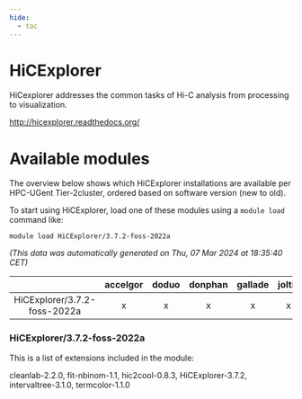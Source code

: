 ```yaml
---
hide:
  - toc
---
```


HiCExplorer
===========


HiCexplorer addresses the common tasks of Hi-C analysis from processing to visualization.

http://hicexplorer.readthedocs.org/
# Available modules


The overview below shows which HiCExplorer installations are available per HPC-UGent Tier-2cluster, ordered based on software version (new to old).

To start using HiCExplorer, load one of these modules using a `module load` command like:

```shell
module load HiCExplorer/3.7.2-foss-2022a
```

*(This data was automatically generated on Thu, 07 Mar 2024 at 18:35:40 CET)*  

| |accelgor|doduo|donphan|gallade|joltik|skitty|
| :---: | :---: | :---: | :---: | :---: | :---: | :---: |
|HiCExplorer/3.7.2-foss-2022a|x|x|x|x|x|x|


### HiCExplorer/3.7.2-foss-2022a

This is a list of extensions included in the module:

cleanlab-2.2.0, fit-nbinom-1.1, hic2cool-0.8.3, HiCExplorer-3.7.2, intervaltree-3.1.0, termcolor-1.1.0